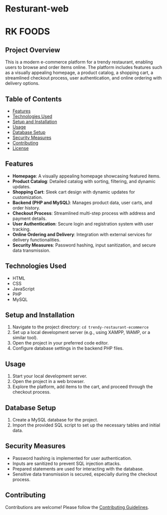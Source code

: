 # Resturant-web
# RK FOODS 
## Project Overview

This is a modern e-commerce platform for a trendy restaurant, enabling users to browse and order items online. The platform includes features such as a visually appealing homepage, a product catalog, a shopping cart, a streamlined checkout process, user authentication, and online ordering with delivery options.

## Table of Contents

- [Features](#features)
- [Technologies Used](#technologies-used)
- [Setup and Installation](#setup-and-installation)
- [Usage](#usage)
- [Database Setup](#database-setup)
- [Security Measures](#security-measures)
- [Contributing](#contributing)
- [License](#license)

## Features

- **Homepage**: A visually appealing homepage showcasing featured items.
- **Product Catalog**: Detailed catalog with sorting, filtering, and dynamic updates.
- **Shopping Cart**: Sleek cart design with dynamic updates for customization.
- **Backend (PHP and MySQL)**: Manages product data, user carts, and order history.
- **Checkout Process**: Streamlined multi-step process with address and payment details.
- **User Authentication**: Secure login and registration system with user tracking.
- **Online Ordering and Delivery**: Integration with external services for delivery functionalities.
- **Security Measures**: Password hashing, input sanitization, and secure data transmission.

## Technologies Used

- HTML
- CSS
- JavaScript
- PHP
- MySQL

## Setup and Installation

1. Navigate to the project directory: `cd trendy-restaurant-ecommerce`
2. Set up a local development server (e.g., using XAMPP, WAMP, or a similar tool).
3. Open the project in your preferred code editor.
4. Configure database settings in the backend PHP files.

## Usage

1. Start your local development server.
2. Open the project in a web browser.
3. Explore the platform, add items to the cart, and proceed through the checkout process.

## Database Setup

1. Create a MySQL database for the project.
2. Import the provided SQL script to set up the necessary tables and initial data.

## Security Measures

- Password hashing is implemented for user authentication.
- Inputs are sanitized to prevent SQL injection attacks.
- Prepared statements are used for interacting with the database.
- Sensitive data transmission is secured, especially during the checkout process.

## Contributing

Contributions are welcome! Please follow the [Contributing Guidelines](CONTRIBUTING.md).


